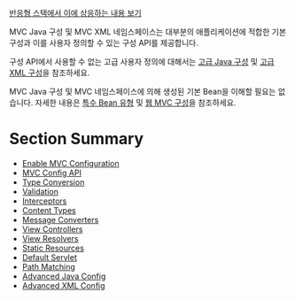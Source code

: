 <p><a href="https://docs.spring.io/spring-framework/reference/web/webflux/dispatcher-handler.html#webflux-framework-config">반응형 스택에서 이에 상응하는 내용 보기</a></p>
<p>MVC Java 구성 및 MVC XML 네임스페이스는 대부분의 애플리케이션에 적합한 기본 구성과 이를 사용자 정의할 수 있는 구성 API를 제공합니다.</p>
<p>구성 API에서 사용할 수 없는 고급 사용자 정의에 대해서는 <a href="https://docs.spring.io/spring-framework/reference/web/webmvc/mvc-config/advanced-java.html">고급 Java 구성</a> 및 <a href="https://docs.spring.io/spring-framework/reference/web/webmvc/mvc-config/advanced-xml.html">고급 XML 구성</a>을 참조하세요.</p>
<p>MVC Java 구성 및 MVC 네임스페이스에 의해 생성된 기본 Bean을 이해할 필요는 없습니다. 자세한 내용은 <a href="https://docs.spring.io/spring-framework/reference/web/webmvc/mvc-servlet/special-bean-types.html">특수 Bean 유형</a> 및 <a href="https://docs.spring.io/spring-framework/reference/web/webmvc/mvc-servlet/config.html">웹 MVC 구성</a>을 참조하세요.</p>
<h1 id="section-summary">Section Summary</h1>
<ul>
<li><a href="https://docs.spring.io/spring-framework/reference/web/webmvc/mvc-config/enable.html">Enable MVC Configuration</a></li>
<li><a href="https://docs.spring.io/spring-framework/reference/web/webmvc/mvc-config/customize.html">MVC Config API</a></li>
<li><a href="https://docs.spring.io/spring-framework/reference/web/webmvc/mvc-config/conversion.html">Type Conversion</a></li>
<li><a href="https://docs.spring.io/spring-framework/reference/web/webmvc/mvc-config/validation.html">Validation</a></li>
<li><a href="https://docs.spring.io/spring-framework/reference/web/webmvc/mvc-config/interceptors.html">Interceptors</a></li>
<li><a href="https://docs.spring.io/spring-framework/reference/web/webmvc/mvc-config/content-negotiation.html">Content Types</a></li>
<li><a href="https://docs.spring.io/spring-framework/reference/web/webmvc/mvc-config/message-converters.html">Message Converters</a></li>
<li><a href="https://docs.spring.io/spring-framework/reference/web/webmvc/mvc-config/view-controller.html">View Controllers</a></li>
<li><a href="https://docs.spring.io/spring-framework/reference/web/webmvc/mvc-config/view-resolvers.html">View Resolvers</a></li>
<li><a href="https://docs.spring.io/spring-framework/reference/web/webmvc/mvc-config/static-resources.html">Static Resources</a></li>
<li><a href="https://docs.spring.io/spring-framework/reference/web/webmvc/mvc-config/default-servlet-handler.html">Default Servlet</a></li>
<li><a href="https://docs.spring.io/spring-framework/reference/web/webmvc/mvc-config/path-matching.html">Path Matching</a></li>
<li><a href="https://docs.spring.io/spring-framework/reference/web/webmvc/mvc-config/advanced-java.html">Advanced Java Config</a></li>
<li><a href="https://docs.spring.io/spring-framework/reference/web/webmvc/mvc-config/advanced-xml.html">Advanced XML Config</a></li>
</ul>
